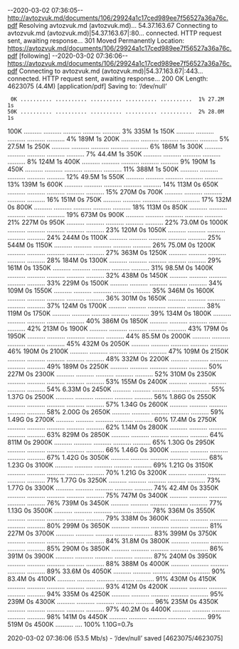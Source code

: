 --2020-03-02 07:36:05--  http://avtozvuk.md/documents/106/29924a1c17ced989ee7f56527a36a76c.pdf
Resolving avtozvuk.md (avtozvuk.md)... 54.37.163.67
Connecting to avtozvuk.md (avtozvuk.md)|54.37.163.67|:80... connected.
HTTP request sent, awaiting response... 301 Moved Permanently
Location: https://avtozvuk.md/documents/106/29924a1c17ced989ee7f56527a36a76c.pdf [following]
--2020-03-02 07:36:06--  https://avtozvuk.md/documents/106/29924a1c17ced989ee7f56527a36a76c.pdf
Connecting to avtozvuk.md (avtozvuk.md)|54.37.163.67|:443... connected.
HTTP request sent, awaiting response... 200 OK
Length: 4623075 (4.4M) [application/pdf]
Saving to: ‘/dev/null’

     0K .......... .......... .......... .......... ..........  1% 27.2M 1s
    50K .......... .......... .......... .......... ..........  2% 28.0M 1s
   100K .......... .......... .......... .......... ..........  3%  335M 1s
   150K .......... .......... .......... .......... ..........  4%  189M 1s
   200K .......... .......... .......... .......... ..........  5% 27.5M 1s
   250K .......... .......... .......... .......... ..........  6%  186M 1s
   300K .......... .......... .......... .......... ..........  7% 44.4M 1s
   350K .......... .......... .......... .......... ..........  8%  124M 1s
   400K .......... .......... .......... .......... ..........  9%  190M 1s
   450K .......... .......... .......... .......... .......... 11%  388M 1s
   500K .......... .......... .......... .......... .......... 12% 49.5M 1s
   550K .......... .......... .......... .......... .......... 13%  139M 1s
   600K .......... .......... .......... .......... .......... 14%  113M 0s
   650K .......... .......... .......... .......... .......... 15%  270M 0s
   700K .......... .......... .......... .......... .......... 16%  151M 0s
   750K .......... .......... .......... .......... .......... 17%  132M 0s
   800K .......... .......... .......... .......... .......... 18%  113M 0s
   850K .......... .......... .......... .......... .......... 19%  673M 0s
   900K .......... .......... .......... .......... .......... 21%  227M 0s
   950K .......... .......... .......... .......... .......... 22% 73.0M 0s
  1000K .......... .......... .......... .......... .......... 23%  120M 0s
  1050K .......... .......... .......... .......... .......... 24%  244M 0s
  1100K .......... .......... .......... .......... .......... 25%  544M 0s
  1150K .......... .......... .......... .......... .......... 26% 75.0M 0s
  1200K .......... .......... .......... .......... .......... 27%  363M 0s
  1250K .......... .......... .......... .......... .......... 28%  184M 0s
  1300K .......... .......... .......... .......... .......... 29%  161M 0s
  1350K .......... .......... .......... .......... .......... 31% 98.5M 0s
  1400K .......... .......... .......... .......... .......... 32%  438M 0s
  1450K .......... .......... .......... .......... .......... 33%  229M 0s
  1500K .......... .......... .......... .......... .......... 34%  109M 0s
  1550K .......... .......... .......... .......... .......... 35%  346M 0s
  1600K .......... .......... .......... .......... .......... 36%  301M 0s
  1650K .......... .......... .......... .......... .......... 37%  124M 0s
  1700K .......... .......... .......... .......... .......... 38%  119M 0s
  1750K .......... .......... .......... .......... .......... 39%  134M 0s
  1800K .......... .......... .......... .......... .......... 40%  386M 0s
  1850K .......... .......... .......... .......... .......... 42%  213M 0s
  1900K .......... .......... .......... .......... .......... 43%  179M 0s
  1950K .......... .......... .......... .......... .......... 44% 85.5M 0s
  2000K .......... .......... .......... .......... .......... 45%  432M 0s
  2050K .......... .......... .......... .......... .......... 46%  190M 0s
  2100K .......... .......... .......... .......... .......... 47%  109M 0s
  2150K .......... .......... .......... .......... .......... 48%  332M 0s
  2200K .......... .......... .......... .......... .......... 49%  189M 0s
  2250K .......... .......... .......... .......... .......... 50%  227M 0s
  2300K .......... .......... .......... .......... .......... 52%  310M 0s
  2350K .......... .......... .......... .......... .......... 53%  155M 0s
  2400K .......... .......... .......... .......... .......... 54% 6.33M 0s
  2450K .......... .......... .......... .......... .......... 55% 1.37G 0s
  2500K .......... .......... .......... .......... .......... 56% 1.86G 0s
  2550K .......... .......... .......... .......... .......... 57% 1.34G 0s
  2600K .......... .......... .......... .......... .......... 58% 2.00G 0s
  2650K .......... .......... .......... .......... .......... 59% 1.49G 0s
  2700K .......... .......... .......... .......... .......... 60% 17.4M 0s
  2750K .......... .......... .......... .......... .......... 62% 1.14M 0s
  2800K .......... .......... .......... .......... .......... 63%  829M 0s
  2850K .......... .......... .......... .......... .......... 64%  811M 0s
  2900K .......... .......... .......... .......... .......... 65% 1.30G 0s
  2950K .......... .......... .......... .......... .......... 66% 1.46G 0s
  3000K .......... .......... .......... .......... .......... 67% 1.42G 0s
  3050K .......... .......... .......... .......... .......... 68% 1.23G 0s
  3100K .......... .......... .......... .......... .......... 69% 1.21G 0s
  3150K .......... .......... .......... .......... .......... 70% 1.21G 0s
  3200K .......... .......... .......... .......... .......... 71% 1.77G 0s
  3250K .......... .......... .......... .......... .......... 73% 1.77G 0s
  3300K .......... .......... .......... .......... .......... 74% 42.4M 0s
  3350K .......... .......... .......... .......... .......... 75%  747M 0s
  3400K .......... .......... .......... .......... .......... 76%  739M 0s
  3450K .......... .......... .......... .......... .......... 77% 1.13G 0s
  3500K .......... .......... .......... .......... .......... 78%  336M 0s
  3550K .......... .......... .......... .......... .......... 79%  338M 0s
  3600K .......... .......... .......... .......... .......... 80%  299M 0s
  3650K .......... .......... .......... .......... .......... 81%  227M 0s
  3700K .......... .......... .......... .......... .......... 83%  399M 0s
  3750K .......... .......... .......... .......... .......... 84% 31.8M 0s
  3800K .......... .......... .......... .......... .......... 85%  290M 0s
  3850K .......... .......... .......... .......... .......... 86%  391M 0s
  3900K .......... .......... .......... .......... .......... 87%  240M 0s
  3950K .......... .......... .......... .......... .......... 88%  388M 0s
  4000K .......... .......... .......... .......... .......... 89% 33.6M 0s
  4050K .......... .......... .......... .......... .......... 90% 83.4M 0s
  4100K .......... .......... .......... .......... .......... 91%  430M 0s
  4150K .......... .......... .......... .......... .......... 93%  412M 0s
  4200K .......... .......... .......... .......... .......... 94%  335M 0s
  4250K .......... .......... .......... .......... .......... 95%  239M 0s
  4300K .......... .......... .......... .......... .......... 96%  235M 0s
  4350K .......... .......... .......... .......... .......... 97% 40.2M 0s
  4400K .......... .......... .......... .......... .......... 98%  141M 0s
  4450K .......... .......... .......... .......... .......... 99%  519M 0s
  4500K .......... ....                                       100% 1.10G=0.7s

2020-03-02 07:36:06 (53.5 Mb/s) - ‘/dev/null’ saved [4623075/4623075]

